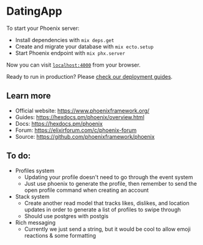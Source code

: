 # DatingApp

To start your Phoenix server:

  * Install dependencies with `mix deps.get`
  * Create and migrate your database with `mix ecto.setup`
  * Start Phoenix endpoint with `mix phx.server`

Now you can visit [`localhost:4000`](http://localhost:4000) from your browser.

Ready to run in production? Please [check our deployment guides](https://hexdocs.pm/phoenix/deployment.html).

## Learn more

  * Official website: https://www.phoenixframework.org/
  * Guides: https://hexdocs.pm/phoenix/overview.html
  * Docs: https://hexdocs.pm/phoenix
  * Forum: https://elixirforum.com/c/phoenix-forum
  * Source: https://github.com/phoenixframework/phoenix

## To do:

* Profiles system
  * Updating your profile doesn't need to go through the event system
  * Just use phoenix to generate the profile, then remember to send the open profile command when creating an account
* Stack system
  * Create another read model that tracks likes, dislikes, and location updates in order to generate a list of profiles to swipe through
  * Should use postgres with postgis
* Rich messaging
  * Currently we just send a string, but it would be cool to allow emoji reactions & some formatting
